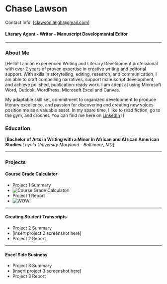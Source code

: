 # Chase Lawson
Contact Info: [clawson.leigh@gmail.com]
#### Literary Agent - Writer - Manuscript Developmental Editor

***

### About Me 
[Hello! I am an experienced Writing and Literary Development professional with
over 2 years of proven expertise in creative writing and editorial support.
With skills in storytelling, editing, research, and communication, I am able to craft
compelling narratives, support manuscript development, and achieve polished,
publication-ready work. I am adept at using Microsoft Word, Outlook, WordPress,
Microsoft Excel and Canvas.

My adaptable skill set, commitment to organized development to produce literary
excellence, and passion for discovering and creating new voices position me as a
valuable asset. In my spare time, I like to read fiction, go to the gym, and crochet.
You can find me here on [LinkedIn](www.linkedin.com/in/cleighlawson) !]

### Education 
[**Bachelor of Arts in Writing with a Minor in African and African American Studies**
*Loyola University Maryland - Baltimore, MD*]

***
### Projects

#### Course Grade Calculator
 - Project 1 Summary
 - ![Course Grade Calculator!](/images/Project_1_Screenshot.png "Project 1 - Course Grade Calculator")
 - Project 1 Report
 - ![WOW!](/images/Project_1.2_Screenshot.png "Project 1 - Course Grade Calculator")
***
#### Creating Student Transcripts
 - Project 2 Summary
 - [insert project 2 screenshot here]
 - Project 2 Report
***
#### Excel Side Business
 - Project 3 Summary
 - [insert project 3 screenshot here]
 - Project 3 Report
